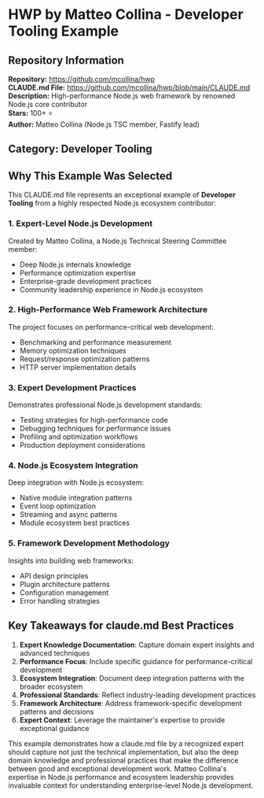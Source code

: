 # HWP by Matteo Collina - Developer Tooling Example

## Repository Information
**Repository:** https://github.com/mcollina/hwp  
**CLAUDE.md File:** https://github.com/mcollina/hwp/blob/main/CLAUDE.md  
**Description:** High-performance Node.js web framework by renowned Node.js core contributor  
**Stars:** 100+ ⭐  
**Author:** Matteo Collina (Node.js TSC member, Fastify lead)  

## Category: Developer Tooling

## Why This Example Was Selected

This CLAUDE.md file represents an exceptional example of **Developer Tooling** from a highly respected Node.js ecosystem contributor:

### 1. **Expert-Level Node.js Development**
Created by Matteo Collina, a Node.js Technical Steering Committee member:
- Deep Node.js internals knowledge
- Performance optimization expertise
- Enterprise-grade development practices
- Community leadership experience in Node.js ecosystem

### 2. **High-Performance Web Framework Architecture**
The project focuses on performance-critical web development:
- Benchmarking and performance measurement
- Memory optimization techniques
- Request/response optimization patterns
- HTTP server implementation details

### 3. **Expert Development Practices**
Demonstrates professional Node.js development standards:
- Testing strategies for high-performance code
- Debugging techniques for performance issues
- Profiling and optimization workflows
- Production deployment considerations

### 4. **Node.js Ecosystem Integration**
Deep integration with Node.js ecosystem:
- Native module integration patterns
- Event loop optimization
- Streaming and async patterns
- Module ecosystem best practices

### 5. **Framework Development Methodology**
Insights into building web frameworks:
- API design principles
- Plugin architecture patterns
- Configuration management
- Error handling strategies

## Key Takeaways for claude.md Best Practices

1. **Expert Knowledge Documentation**: Capture domain expert insights and advanced techniques
2. **Performance Focus**: Include specific guidance for performance-critical development
3. **Ecosystem Integration**: Document deep integration patterns with the broader ecosystem
4. **Professional Standards**: Reflect industry-leading development practices
5. **Framework Architecture**: Address framework-specific development patterns and decisions
6. **Expert Context**: Leverage the maintainer's expertise to provide exceptional guidance

This example demonstrates how a claude.md file by a recognized expert should capture not just the technical implementation, but also the deep domain knowledge and professional practices that make the difference between good and exceptional development work. Matteo Collina's expertise in Node.js performance and ecosystem leadership provides invaluable context for understanding enterprise-level Node.js development.